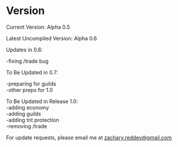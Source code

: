 Version
=======
Current Version: Alpha 0.5

Latest Uncompiled Version: Alpha 0.6

Updates in 0.6:

-fixing /trade bug

To Be Updated in 0.7:

-preparing for guilds<br>
-other preps for 1.0

To Be Updated in Release 1.0:<br>
-adding economy<br>
-adding guilds<br>
-adding tnt protection<br>
-removing /trade

For update requests, please email me at zachary.reddev@gmail.com
